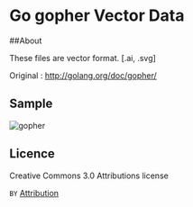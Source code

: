 Go gopher Vector Data
====

##About

These files are vector format. [.ai, .svg]

Original : http://golang.org/doc/gopher/

## Sample

![gopher](http://keygraphix.com/github/Go-gopher-Vector/images/gopher_sample.gif)

## Licence

Creative Commons 3.0 Attributions license

`BY` [Attribution](https://creativecommons.org/licenses/by/3.0/)